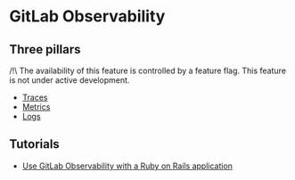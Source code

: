 # GitLab Observability

## Three pillars

/!\ The availability of this feature is controlled by a feature flag. This feature is not under active development.

* [Traces](https://docs.gitlab.com/ee/development/tracing.html)
* [Metrics](https://docs.gitlab.com/ee/development/metrics.html)
* [Logs](https://docs.gitlab.com/ee/development/logs.html)

## Tutorials

* [Use GitLab Observability with a Ruby on Rails application](https://docs.gitlab.com/ee/tutorials/observability/observability_rails_tutorial.html)
